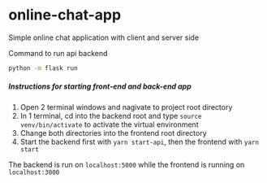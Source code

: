 # online-chat-app
Simple online chat application with client and server side

Command to run api backend
``` bash
python -m flask run
```

##### Instructions for starting front-end and back-end app
1. Open 2 terminal windows and nagivate to project root directory
2. In 1 terminal, cd into the backend root and type ```source venv/bin/activate``` to activate the virtual environment
3. Change both directories into the frontend root directory
4. Start the backend first with ```yarn start-api```, then the frontend with ```yarn start```

The backend is run on ```localhost:5000``` while the frontend is running on ```localhost:3000```
